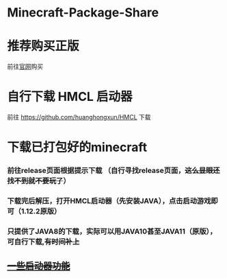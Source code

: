 # Minecraft-Package-Share

# 推荐购买正版
前往[官网](https://minecraft.net)购买

# 自行下载 HMCL 启动器
前往 https://github.com/huanghongxun/HMCL 下载

# 下载已打包好的minecraft

### 前往release页面根据提示下载 （自行寻找release页面，~~这么显眼还找不到就不要玩了~~）
### 下载完后解压，打开HMCL启动器（先安装JAVA），点击启动游戏即可（1.12.2原版）
### 只提供了JAVA8的下载，实际可以用JAVA10甚至JAVA11（原版），可自行下载,~~有时间补上~~

## ~~[一些启动器功能](https://github.com/bluesky-dark/Minecraft-Package-Share/blob/master/Forge%20and%20HMCL)~~

